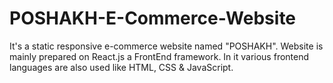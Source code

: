 # POSHAKH-E-Commerce-Website
It's a static responsive e-commerce website named "POSHAKH". Website is mainly prepared on React.js a FrontEnd framework. In it various frontend languages are also used like  HTML, CSS &amp; JavaScript.
